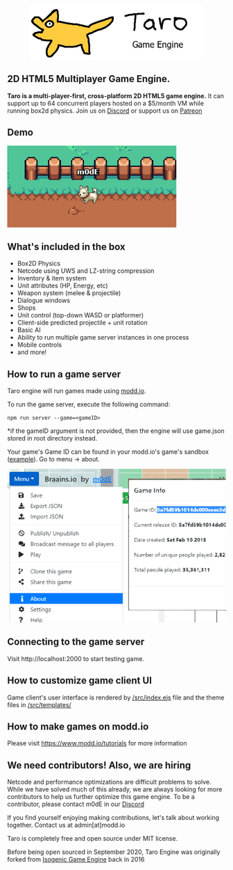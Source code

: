 <p align="center">
  <a href="https://modd.io">
    <img src="logo.png" width="400" alt="Taro Engine logo">
  </a>
</p>

## 2D HTML5 Multiplayer Game Engine.
**Taro is a multi-player-first, cross-platform 2D HTML5 game engine.** 
It can support up to 64 concurrent players hosted on a $5/month VM while running box2d physics.
Join us on [Discord](https://discord.gg/XRe8T7K) or support us on [Patreon](https://www.patreon.com/moddio)

## Demo ##
[<img src="./assets/images/demo.png" width="390" alt="demo">](http://taro.town)

## What's included in the box
- Box2D Physics
- Netcode using UWS and LZ-string compression
- Inventory & item system
- Unit attributes (HP, Energy, etc)
- Weapon system (melee & projectile)
- Dialogue windows
- Shops
- Unit control (top-down WASD or platformer)
- Client-side predicted projectile + unit rotation
- Basic AI
- Ability to run multiple game server instances in one process
- Mobile controls
- and more!

## How to run a game server
Taro engine will run games made using [modd.io](https://www.modd.io).

To run the game server, execute the following command:
```
npm run server --game=<gameID>
```
*if the gameID argument is not provided, then the engine will use game.json stored in root directory instead.

Your game's Game ID can be found in your modd.io's game's sandbox ([example](https://beta.modd.io/sandbox/game/two-houses/scripts)). Go to menu -> about.

<img src="./assets/images/gameid.png" width="600" alt="How to get game id">

## Connecting to the game server
Visit http://localhost:2000 to start testing game.

## How to customize game client UI
Game client's user interface is rendered by [/src/index.ejs](https://github.com/moddio/taro/blob/master/src/index.ejs) file and the theme files in [/src/templates/](https://github.com/moddio/taro/tree/master/src/templates)

## How to make games on modd.io
Please visit https://www.modd.io/tutorials for more information

## We need contributors! Also, we are hiring
Netcode and performance optimizations are difficult problems to solve. While we have solved much of this already, we are always looking for more contributors to help us further optimize this game engine. To be a contributor, please contact m0dE in our [Discord](https://discord.gg/XRe8T7K)

If you find yourself enjoying making contributions, let's talk about working together. Contact us at admin[at]modd.io

Taro is completely free and open source under MIT license.

Before being open sourced in September 2020, Taro Engine was originally forked from [Isogenic Game Engine](https://www.isogenicengine.com/) back in 2016
